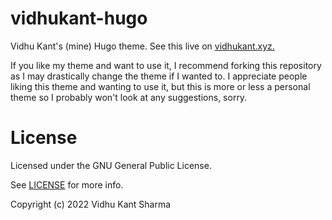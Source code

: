 # vidhukant-hugo

Vidhu Kant's (mine) Hugo theme. See this live on [vidhukant.xyz.](https://vidhukant.xyz)

If you like my theme and want to use it, I recommend forking this repository as I may drastically change the theme if I wanted to.
I appreciate people liking this theme and wanting to use it, but this is more or less a personal theme so I probably won't look at any suggestions, sorry.

# License

Licensed under the GNU General Public License.

See [LICENSE](LICENSE) for more info.

Copyright (c) 2022 Vidhu Kant Sharma
